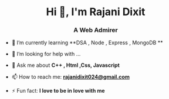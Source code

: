 <h1 align="center">Hi 👋, I'm Rajani Dixit</h1>
<h3 align="center">A Web Admirer</h3>

- 🌱 I’m currently learning **DSA , Node , Express , MongoDB **
 
- 🤔 I’m looking for help with ...

- 💬 Ask me about **C++ , Html ,Css, Javascript**

- 📫 How to reach me: **rajanidixit024@gmail.com**

- ⚡ Fun fact: **I love to be in love with me**

